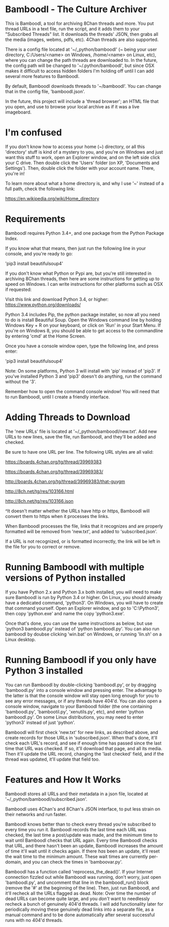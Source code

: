 
Bamboodl - The Culture Archiver
===============================

This is Bamboodl, a tool for archiving 8Chan threads and more. You put thread URLs in a text file, run the script, and it adds them to your "Subscribed Threads" list. It downloads the threads' JSON, then grabs all the media (images, webms, pdfs, etc). 4Chan threads are also supported.

There is a config file located at '~/_python/bamboodl' (~ being your user directory, C:/Users/&lt;name&gt; on Windows, /home/&lt;name&gt; on Linux, etc), where you can change the path threads are downloaded to. In the future, the config path will be changed to '~/.python/bamboodl', but since OSX makes it difficult to access hidden folders I'm holding off until I can add several more features to Bamboodl.

By default, Bamboodl downloads threads to '~/bamboodl'. You can change that in the config file, 'bamboodl.json'.

In the future, this project will include a 'thread browser'; an HTML file that you open, and use to browse your local archive as if it was a live imageboard.

I'm confused
============

If you don't know how to access your home (~) directory, or all this 'directory' stuff is kind of a mystery to you, and you're on Windows and just want this stuff to work, open an Explorer window, and on the left side click your C drive. Then double click the 'Users' folder (on XP, 'Documents and Settings'). Then, double click the folder with your account name. There, you're in!

To learn more about what a home directory is, and why I use '~' instead of a full path, check the following link:

https://en.wikipedia.org/wiki/Home_directory

Requirements
============

Bamboodl requires Python 3.4+, and one package from the Python Package Index.

If you know what that means, then just run the following line in your console, and you're ready to go:

'pip3 install beautifulsoup4'

If you don't know what Python or Pypi are, but you're still interested in archiving 8Chan threads, then here are some instructions for getting up to speed on Windows. I can write instructions for other platforms such as OSX if requested:

Visit this link and download Python 3.4, or higher: https://www.python.org/downloads/

Python 3.4 includes Pip, the python package installer, so now all you need to do is install Beautiful Soup. Open the Windows command line by holding Windows Key + R on your keyboard, or click on 'Run' in your Start Menu. If you're on Windows 8, you should be able to get access to the commandline by entering 'cmd' at the Home Screen.

Once you have a console window open, type the following line, and press enter:

'pip3 install beautifulsoup4'

Note: On some platforms, Python 3 will install with 'pip' instead of 'pip3'. If you've installed Python 3 and 'pip3' doesn't do anything, run the command without the '3'.

Remember how to open the command console window! You will need that to run Bamboodl, until I create a friendly interface.

Adding Threads to Download
==========================

The 'new URLs' file is located at '~/_python/bamboodl/new.txt'. Add new URLs to new lines, save the file, run Bamboodl, and they'll be added and checked.

Be sure to have one URL per line. The following URL styles are all valid:

https://boards.4chan.org/tg/thread/39969383

https://boards.4chan.org/tg/thread/39969383/

http://boards.4chan.org/tg/thread/39969383/that-guygm

http://8ch.net/tg/res/103166.html

http://8ch.net/tg/res/103166.json

^It doesn't matter whether the URLs have http or https, Bamboodl will convert them to https when it processes the links.

When Bamboodl processes the file, links that it recognizes and are properly formatted will be removed from 'new.txt', and added to 'subscribed.json'.

If a URL is not recognized, or is formatted incorrectly, the link will be left in the file for you to correct or remove.

Running Bamboodl with multiple versions of Python installed
===========================================================

If you have Python 2.x and Python 3.x both installed, you will need to make sure Bamboodl is run by Python 3.4 or higher. On Linux, you should already have a dedicated command, 'python3'. On Windows, you will have to create that command yourself. Open an Explorer window, and go to 'C:\Python3', then copy 'python.exe' and name the copy 'python3.exe'.

Once that's done, you can use the same instructions as below, but use 'python3 bamboodl.py' instead of 'python bamboodl.py'. You can also run bamboodl by doubse clicking 'win.bat' on Windows, or running 'lin.sh' on a Linux desktop.

Running Bamboodl if you only have Python 3 installed
====================================================

You can run Bamboodl by double-clicking 'bamboodl.py', or by dragging 'bamboodl.py' into a console window and pressing enter. The advantage to the latter is that the console window will stay open long enough for you to see any error messages, or if any threads have 404'd. You can also open a console window, navigate to your Bamboodl folder (the one containing 'bamboodl.py', 'bambootil.py', 'xenutils.py', etc), and enter 'python bamboodl.py'. On some Linux distributions, you may need to enter 'python3' instead of just 'python'.

Bamboodl will first check 'new.txt' for new links, as described above, and create records for those URLs in 'subscribed.json'. When that's done, it'll check each URL's record, and see if enough time has passed since the last time that URL was checked. If so, it'll download that page, and all its media. Then it'll update the URL record, changing the 'last checked' field, and if the thread was updated, it'll update that field too.

Features and How It Works
=========================

Bamboodl stores all URLs and their metadata in a json file, located at '~/_python/bamboodl/subscribed.json'.

Bamboodl uses 4Chan's and 8Chan's JSON interface, to put less strain on their networks and run faster.

Bamboodl knows better than to check every thread you're subscribed to every time you run it. Bamboodl records the last time each URL was checked, the last time a post/update was made, and the minimum time to wait until Bamboodl checks that URL again. Every time Bamboodl checks that URL, and there hasn't been an update, Bamboodl increases the amount of time it'll wait until it checks again. If there *has* been an update, it'll reset the wait time to the minimum amount. These wait times are currently per-domain, and you can check the times in 'bamboovar.py'.

Bamboodl has a function called 'reprocess_the_dead()'. If your Internet connection fizzled out while Bamboodl was running, don't worry, just open 'bamboodl.py', and uncomment that line in the bamboodl_run() block (remove the '#' at the beginning of the line). Then, just run Bamboodl, and it'll recheck all the URLs flagged as dead. Note: Over time the number of dead URLs can become quite large, and you *don't* want to needlessly recheck a bunch of genuinely 404'd threads. I will add functionality later for periodically moving these genuinely dead links into a separate file, as a manual command and to be done automatically after several successful runs with no 404'd threads.
